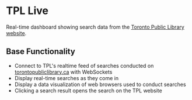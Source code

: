 # TPL Live

Real-time dashboard showing search data from the [Toronto Public Library website](https://www.torontopubliclibrary.ca/).

## Base Functionality

- Connect to TPL's realtime feed of searches conducted on [torontopubliclibrary.ca](https://torontopubliclibrary.ca) with WebSockets
- Display real-time searches as they come in
- Display a data visualization of web browsers used to conduct searches
- Clicking a search result opens the search on the TPL website